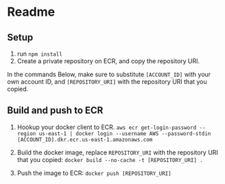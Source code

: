 # Readme

## Setup
1. run `npm install`
2. Create a private repository on ECR, and copy the repository URI.

In the commands Below, make sure to substitute `[ACCOUNT_ID]` with your own account ID, and `[REPOSITORY_URI]` with the repository URI that you copied.

## Build and push to ECR
1. Hookup your docker client to ECR. `aws ecr get-login-password --region us-east-1 | docker login --username AWS --password-stdin [ACCOUNT_ID].dkr.ecr.us-east-1.amazonaws.com`

2. Build the docker image, replace `REPOSITORY_URI` with the repository URI that you copied: `docker build --no-cache -t [REPOSITORY_URI] .`

3. Push the image to ECR: `docker push [REPOSITORY_URI]`
